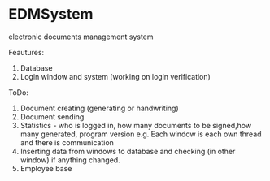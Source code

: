 # EDMSystem
electronic documents management system

Feautures:
1. Database
2. Login window and system (working on login verification)

ToDo:
1. Document creating (generating or handwriting)
2. Document sending
3. Statistics - who is logged in, how many documents to be signed,how many generated, program version e.g. Each window is each own thread and there is communication
4. Inserting data from windows to database and checking (in other window) if anything changed. 
5. Employee base 
